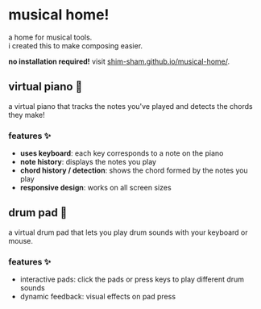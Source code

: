 # musical home!
a home for musical tools.<br>
i created this to make composing easier.<br>

**no installation required!** visit [shim-sham.github.io/musical-home/](https://shim-sham.github.io/musical-home/).

## virtual piano 🎹
a virtual piano that tracks the notes you've played and detects the chords they make! <br>

### features ✨
- **uses keyboard**: each key corresponds to a note on the piano
- **note history**: displays the notes you play
- **chord history / detection**: shows the chord formed by the notes you play
- **responsive design**: works on all screen sizes

## drum pad 🥁
a virtual drum pad that lets you play drum sounds with your keyboard or mouse.

### features ✨
- interactive pads: click the pads or press keys to play different drum sounds
- dynamic feedback: visual effects on pad press
